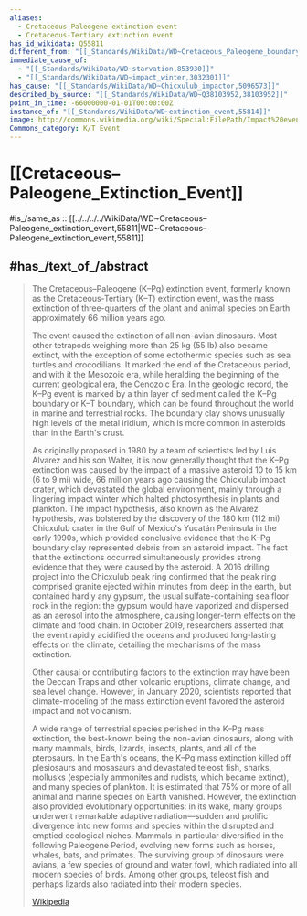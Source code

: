 ```yaml
---
aliases:
  - Cretaceous–Paleogene extinction event
  - Cretaceous-Tertiary extinction event
has_id_wikidata: Q55811
different_from: "[[_Standards/WikiData/WD~Cretaceous_Paleogene_boundary,682871]]"
immediate_cause_of:
  - "[[_Standards/WikiData/WD~starvation,853930]]"
  - "[[_Standards/WikiData/WD~impact_winter,3032301]]"
has_cause: "[[_Standards/WikiData/WD~Chicxulub_impactor,5096573]]"
described_by_source: "[[_Standards/WikiData/WD~Q38103952,38103952]]"
point_in_time: -66000000-01-01T00:00:00Z
instance_of: "[[_Standards/WikiData/WD~extinction_event,55814]]"
image: http://commons.wikimedia.org/wiki/Special:FilePath/Impact%20event.jpg
Commons_category: K/T Event
---
```


# [[Cretaceous–Paleogene_Extinction_Event]] 

#is_/same_as :: [[../../../../WikiData/WD~Cretaceous–Paleogene_extinction_event,55811|WD~Cretaceous–Paleogene_extinction_event,55811]]

## #has_/text_of_/abstract 

> The Cretaceous–Paleogene (K–Pg) extinction event, 
> formerly known as the Cretaceous-Tertiary (K–T) extinction event, 
> was the mass extinction of three-quarters of the plant and animal species on Earth 
> approximately 66 million years ago. 
> 
> The event caused the extinction of all non-avian dinosaurs. 
> Most other tetrapods weighing more than 25 kg (55 lb) also became extinct, 
> with the exception of some ectothermic species such as sea turtles and crocodilians. 
> It marked the end of the Cretaceous period, and with it the Mesozoic era, while heralding the beginning of the current geological era, the Cenozoic Era. In the geologic record, the K–Pg event is marked by a thin layer of sediment called the K–Pg boundary or K–T boundary, which can be found throughout the world in marine and terrestrial rocks. The boundary clay shows unusually high levels of the metal iridium, which is more common in asteroids than in the Earth's crust.
>
> As originally proposed in 1980 by a team of scientists led by Luis Alvarez and his son Walter, it is now generally thought that the K–Pg extinction was caused by the impact of a massive asteroid 10 to 15 km (6 to 9 mi) wide, 66 million years ago causing the Chicxulub impact crater, which devastated the global environment, mainly through a lingering impact winter which halted photosynthesis in plants and plankton. The impact hypothesis, also known as the Alvarez hypothesis, was bolstered by the discovery of the 180 km (112 mi) Chicxulub crater in the Gulf of Mexico's Yucatán Peninsula in the early 1990s, which provided conclusive evidence that the K–Pg boundary clay represented debris from an asteroid impact. The fact that the extinctions occurred simultaneously provides strong evidence that they were caused by the asteroid. A 2016 drilling project into the Chicxulub peak ring confirmed that the peak ring comprised granite ejected within minutes from deep in the earth, but contained hardly any gypsum, the usual sulfate-containing sea floor rock in the region: the gypsum would have vaporized and dispersed as an aerosol into the atmosphere, causing longer-term effects on the climate and food chain. In October 2019, researchers asserted that the event rapidly acidified the oceans and produced long-lasting effects on the climate, detailing the mechanisms of the mass extinction.
>
> Other causal or contributing factors to the extinction may have been the Deccan Traps and other volcanic eruptions, climate change, and sea level change. However, in January 2020, scientists reported that climate-modeling of the mass extinction event favored the asteroid impact and not volcanism.
>
> A wide range of terrestrial species perished in the K–Pg mass extinction, the best-known being the non-avian dinosaurs, along with many mammals, birds, lizards, insects, plants, and all of the pterosaurs. In the Earth's oceans, the K–Pg mass extinction killed off plesiosaurs and mosasaurs and devastated teleost fish, sharks, mollusks (especially ammonites and rudists, which became extinct), and many species of plankton. It is estimated that 75% or more of all animal and marine species on Earth vanished. However, the extinction also provided evolutionary opportunities: in its wake, many groups underwent remarkable adaptive radiation—sudden and prolific divergence into new forms and species within the disrupted and emptied ecological niches. Mammals in particular diversified in the following Paleogene Period, evolving new forms such as horses, whales, bats, and primates. The surviving group of dinosaurs were avians, a few species of ground and water fowl, which radiated into all modern species of birds. Among other groups, teleost fish and perhaps lizards also radiated into their modern species.
>
> [Wikipedia](https://en.wikipedia.org/wiki/Cretaceous%E2%80%93Paleogene%20extinction%20event) 

